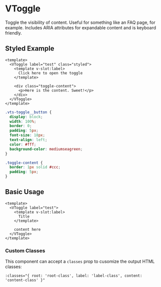# VToggle

Toggle the visibility of content. Useful for something like an FAQ page, for example. Includes ARIA attributes for expandable content and is keyboard friendly.

## Styled Example

```vue live
<template>
  <VToggle label="test" class="styled">
    <template v-slot:label>
      Click here to open the toggle
    </template>

    <div class="toggle-content">
      <p>Here is the content. Sweet!</p>
    </div>
  </VToggle>
</template>
```

```css
.vts-toggle__button {
  display: block;
  width: 100%;
  border: 0;
  padding: 5px;
  font-size: 18px;
  text-align: left;
  color: #fff;
  background-color: mediumseagreen;
}

.toggle-content {
  border: 1px solid #ccc;
  padding: 5px;
}
```

## Basic Usage

```vue live
<template>
  <VToggle label="test">
    <template v-slot:label>
      Title
    </template>

    content here
  </VToggle>
</template>
```

### Custom Classes

This component can accept a `classes` prop to cusomize the output HTML classes:

```
:classes="{ root: 'root-class', label: 'label-class', content: 'content-class' }"
```
